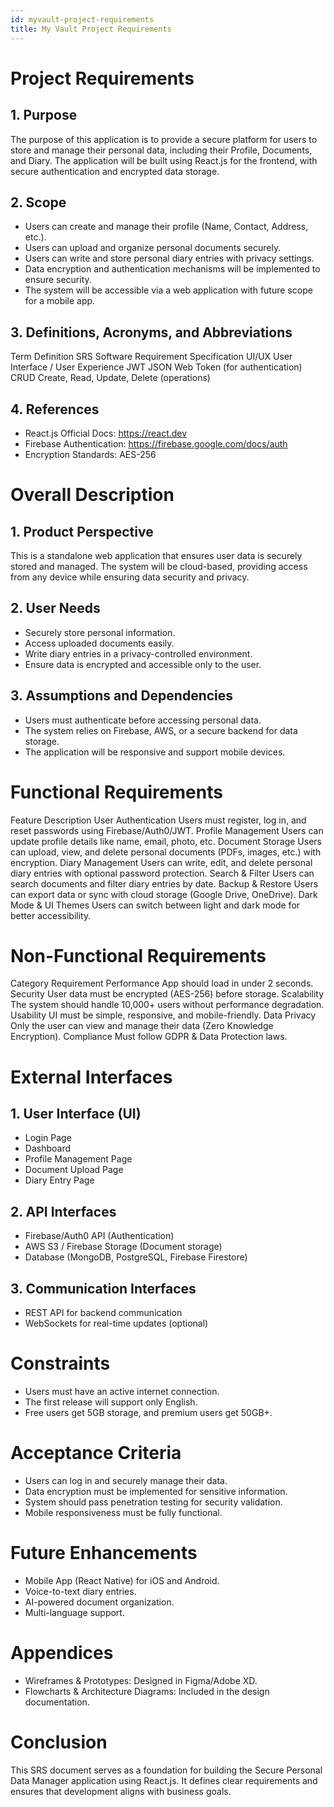 ```yaml
---
id: myvault-project-requirements
title: My Vault Project Requirements
---
```


# Project Requirements

## 1. Purpose
The purpose of this application is to provide a secure platform for users to store and manage their personal data, including their Profile, Documents, and Diary. The application will be built using React.js for the frontend, with secure authentication and encrypted data storage.

## 2. Scope
- Users can create and manage their profile (Name, Contact, Address, etc.).
- Users can upload and organize personal documents securely.
- Users can write and store personal diary entries with privacy settings.
- Data encryption and authentication mechanisms will be implemented to ensure security.
- The system will be accessible via a web application with future scope for a mobile app.


## 3. Definitions, Acronyms, and Abbreviations
Term	  Definition
SRS	      Software Requirement Specification
UI/UX	  User Interface / User Experience
JWT	JSON  Web Token (for authentication)
CRUD	  Create, Read, Update, Delete (operations)


## 4. References
- React.js Official Docs: https://react.dev
- Firebase Authentication: https://firebase.google.com/docs/auth
- Encryption Standards: AES-256

# Overall Description

## 1. Product Perspective

This is a standalone web application that ensures user data is securely stored and managed. The system will be cloud-based, providing access from any device while ensuring data security and privacy.


## 2. User Needs

- Securely store personal information.
- Access uploaded documents easily.
- Write diary entries in a privacy-controlled environment.
- Ensure data is encrypted and accessible only to the user.

## 3. Assumptions and Dependencies

- Users must authenticate before accessing personal data.
- The system relies on Firebase, AWS, or a secure backend for data storage.
- The application will be responsive and support mobile devices.

# Functional Requirements

Feature	                  Description
User Authentication	      Users must register, log in, and reset passwords using Firebase/Auth0/JWT.
Profile Management	      Users can update profile details like name, email, photo, etc.
Document Storage	      Users can upload, view, and delete personal documents (PDFs, images, etc.) with encryption.
Diary Management	      Users can write, edit, and delete personal diary entries with optional password protection.
Search & Filter	          Users can search documents and filter diary entries by date.
Backup & Restore	      Users can export data or sync with cloud storage (Google Drive, OneDrive).
Dark Mode & UI Themes	  Users can switch between light and dark mode for better accessibility.

# Non-Functional Requirements

Category	      Requirement
Performance	      App should load in under 2 seconds.
Security	      User data must be encrypted (AES-256) before storage.
Scalability	      The system should handle 10,000+ users without performance degradation.
Usability	      UI must be simple, responsive, and mobile-friendly.
Data Privacy	  Only the user can view and manage their data (Zero Knowledge Encryption).
Compliance	      Must follow GDPR & Data Protection laws.


# External Interfaces

## 1. User Interface (UI)

- Login Page
- Dashboard
- Profile Management Page
- Document Upload Page
- Diary Entry Page

## 2. API Interfaces

- Firebase/Auth0 API (Authentication)
- AWS S3 / Firebase Storage (Document storage)
- Database (MongoDB, PostgreSQL, Firebase Firestore)

## 3. Communication Interfaces

- REST API for backend communication
- WebSockets for real-time updates (optional)

# Constraints

- Users must have an active internet connection.
- The first release will support only English.
- Free users get 5GB storage, and premium users get 50GB+.

# Acceptance Criteria

- Users can log in and securely manage their data.
- Data encryption must be implemented for sensitive information.
- System should pass penetration testing for security validation.
- Mobile responsiveness must be fully functional.

# Future Enhancements

- Mobile App (React Native) for iOS and Android.
- Voice-to-text diary entries.
- AI-powered document organization.
- Multi-language support.

# Appendices

- Wireframes & Prototypes: Designed in Figma/Adobe XD.
- Flowcharts & Architecture Diagrams: Included in the design documentation.

# Conclusion

This SRS document serves as a foundation for building the Secure Personal Data Manager application using React.js. It defines clear requirements and ensures that development aligns with business goals.







